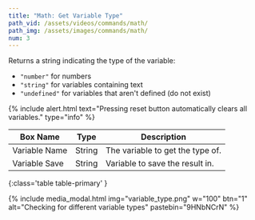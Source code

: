 ```yaml
---
title: "Math: Get Variable Type"
path_vid: /assets/videos/commands/math/
path_img: /assets/images/commands/math/
num: 3
---
```


Returns a string indicating the type of the variable: 
- `"number"` for numbers
- `"string"` for variables containing text 
- `"undefined"` for variables that aren't defined (do not exist)

{% include alert.html text="Pressing reset button automatically clears all variables." type="info" %}  

| Box Name | Type | Description | 
|-------|--------|--------|
| Variable Name | String | The variable to get the type of. |
| Variable Save | String | Variable to save the result in. |
{:class='table table-primary' }

{% include media_modal.html img="variable_type.png" w="100" btn="1" alt="Checking for different variable types" pastebin="9HNbNCrN" %} 










